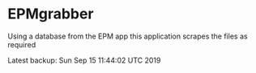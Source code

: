 # EPMgrabber
Using a database from the EPM app this application scrapes the files as required


Latest backup: Sun Sep 15 11:44:02 UTC 2019
